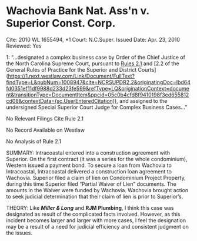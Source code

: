# Wachovia Bank Nat. Ass'n v. Superior Const. Corp.

Cite: 2010 WL 1655494, *1
Court: N.C.Super.
Issued Date: Apr. 23, 2010
Reviewed: Yes

1: “…designated a complex business case by Order of the Chief Justice of the North Carolina Supreme Court, pursuant to [Rules 2.1](https://1.next.westlaw.com/Link/Document/FullText?findType=L&pubNum=1006366&cite=NCRSUPDR2.1&originatingDoc=Ibd64fd0351ef11df9988d233d23fe599&refType=LQ&originationContext=document&transitionType=DocumentItem&ppcid=05c0b4cfd8f9410198f3ed655812cd08&contextData=(sc.UserEnteredCitation)) and [2.2 of the General Rules of Practice for the Superior and District Courts](https://1.next.westlaw.com/Link/Document/FullText?findType=L&pubNum=1008947&cite=NCRSUPDR2.2&originatingDoc=Ibd64fd0351ef11df9988d233d23fe599&refType=LQ&originationContext=document&transitionType=DocumentItem&ppcid=05c0b4cfd8f9410198f3ed655812cd08&contextData=(sc.UserEnteredCitation)), and assigned to the undersigned Special Superior Court Judge for Complex Business Cases…”

No Relevant Filings Cite Rule 2.1

No Record Available on Westlaw

No Analysis of Rule 2.1

SUMMARY: Intracoastal entered into a construction agreement with Superior. On the first contract (it was a series for the whole condominium), Western issued a payment bond. To secure a loan from Wachovia to Intracoastal, Intracoastal delivered a construction loan agreement to Wachovia. Superior filed a claim of lien on Condominium Project Property, during this time Superior filed “Partial Waiver of Lien” documents. The amounts in the Waiver were funded by Wachovia. Wachovia brought action to seek judicial determination that their claim of lien is prior to Superior’s.

THEORY: Like *************Miller & Long************* and ************RJM Plumbing************, I think this case was designated as result of the complicated facts involved. However, as this incident becomes larger and larger with more cases, I feel the designation may be a result of a need for judicial efficiency and consistent judgment on the issues.
